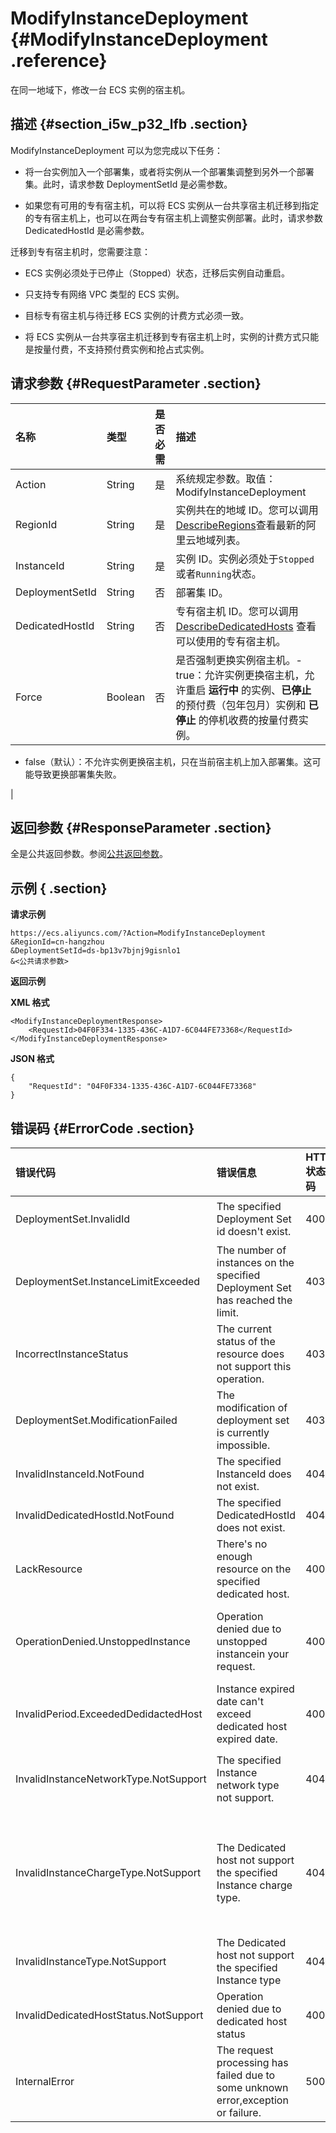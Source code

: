 # ModifyInstanceDeployment {#ModifyInstanceDeployment .reference}

在同一地域下，修改一台 ECS 实例的宿主机。

## 描述 {#section_i5w_p32_lfb .section}

ModifyInstanceDeployment 可以为您完成以下任务：

-   将一台实例加入一个部署集，或者将实例从一个部署集调整到另外一个部署集。此时，请求参数 DeploymentSetId 是必需参数。

-   如果您有可用的专有宿主机，可以将 ECS 实例从一台共享宿主机迁移到指定的专有宿主机上，也可以在两台专有宿主机上调整实例部署。此时，请求参数 DedicatedHostId 是必需参数。


迁移到专有宿主机时，您需要注意：

-   ECS 实例必须处于已停止（Stopped）状态，迁移后实例自动重启。

-   只支持专有网络 VPC 类型的 ECS 实例。

-   目标专有宿主机与待迁移 ECS 实例的计费方式必须一致。

-   将 ECS 实例从一台共享宿主机迁移到专有宿主机上时，实例的计费方式只能是按量付费，不支持预付费实例和抢占式实例。


## 请求参数 {#RequestParameter .section}

|名称|类型|是否必需|描述|
|:-|:-|:---|:-|
|Action|String|是|系统规定参数。取值：ModifyInstanceDeployment|
|RegionId|String|是|实例共在的地域 ID。您可以调用[DescribeRegions](../../intl.zh-CN/API参考/地域/DescribeRegions.md#)查看最新的阿里云地域列表。|
|InstanceId|String|是|实例 ID。实例必须处于`Stopped`或者`Running`状态。|
|DeploymentSetId|String|否|部署集 ID。|
|DedicatedHostId|String|否|专有宿主机 ID。您可以调用 [DescribeDedicatedHosts](intl.zh-CN/API参考/DescribeDedicatedHosts.md#) 查看可以使用的专有宿主机。|
|Force|Boolean|否|是否强制更换实例宿主机。-   true：允许实例更换宿主机，允许重启 **运行中** 的实例、**已停止** 的预付费（包年包月）实例和 **已停止** 的停机收费的按量付费实例。
-   false（默认）：不允许实例更换宿主机，只在当前宿主机上加入部署集。这可能导致更换部署集失败。

|

## 返回参数 {#ResponseParameter .section}

全是公共返回参数。参阅[公共返回参数](../../intl.zh-CN/API参考/快速入门/公共参数.md#commonResponseParameters)。

## 示例 { .section}

**请求示例** 

```
https://ecs.aliyuncs.com/?Action=ModifyInstanceDeployment
&RegionId=cn-hangzhou
&DeploymentSetId=ds-bp13v7bjnj9gisnlo1
&<公共请求参数>
```

**返回示例**

**XML 格式**

```
<ModifyInstanceDeploymentResponse>
	<RequestId>04F0F334-1335-436C-A1D7-6C044FE73368</RequestId>
</ModifyInstanceDeploymentResponse>
```

**JSON 格式**

```
{
	"RequestId": "04F0F334-1335-436C-A1D7-6C044FE73368"
}
```

## 错误码 {#ErrorCode .section}

|错误代码|错误信息|HTTP状态码|说明|
|:---|:---|:------|:-|
|DeploymentSet.InvalidId|The specified Deployment Set id doesn't exist.|400|指定的 DeploymentSetId 不存在。|
|DeploymentSet.InstanceLimitExceeded|The number of instances on the specified Deployment Set has reached the limit.|403|指定的部署集内所含实例已达上限。|
|IncorrectInstanceStatus|The current status of the resource does not support this operation.|403|该资源目前的状态不支持此操作。|
|DeploymentSet.ModificationFailed|The modification of deployment set is currently impossible.|403|无法调整部署集。|
|InvalidInstanceId.NotFound|The specified InstanceId does not exist.|404|指定实例 ID 不存在。|
|InvalidDedicatedHostId.NotFound|The specified DedicatedHostId does not exist.|404|指定专有宿主机 ID 不存在。|
|LackResource|There's no enough resource on the specified dedicated host.|400|指定专有宿主机已满负荷。|
|OperationDenied.UnstoppedInstance|Operation denied due to unstopped instancein your request.|400|迁移到专有宿主机时，ECS 实例必须处于已停止（Stopped）状态，|
|InvalidPeriod.ExceededDedidactedHost|Instance expired date can't exceed dedicated host expired date.|400|预付费 ECS 实例的到期时间不能晚于专有宿主机到期时间。|
|InvalidInstanceNetworkType.NotSupport|The specified Instance network type not support.|404|迁移到专有宿主机时，只支持专有网络 VPC 类型的 ECS 实例。|
|InvalidInstanceChargeType.NotSupport|The Dedicated host not support the specified Instance charge type.|404|将 ECS 实例从一台共享宿主机迁移到专有宿主机上时，实例的计费方式只能是按量付费，不支持预付费实例和抢占式实例。|
|InvalidInstanceType.NotSupport|The Dedicated host not support the specified Instance type|404|专有宿主机不支持目标 ECS 实例的规格。|
|InvalidDedicatedHostStatus.NotSupport|Operation denied due to dedicated host status|400|您的账号已欠费，或者专有宿主机不可用。|
|InternalError|The request processing has failed due to some unknown error,exception or failure.|500|内部错误。|

